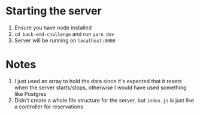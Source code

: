 # Starting the server
1. Ensure you have node installed
2. `cd back-end-challenge` and run `yarn dev`
3. Server will be running on `localhost:8000`

# Notes
1. I just used an array to hold the data since it's expected that it resets when the server starts/stops, otherwise I would have used something like Postgres
2. Didn't create a whole file structure for the server, but `index.js` is just like a controller for reservations

